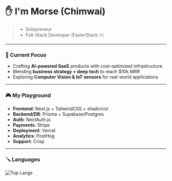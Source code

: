 # ✋ I'm Morse (Chimwai)
> - Solopreneur
> - Full-Stack Developer (FasterStack ⚡️)
---

### 🎯 Current Focus
- Crafting **AI-powered SaaS** products with cost-optimized infrastructure  
- Blending **business strategy + deep tech** to reach $10k MRR  
- Exploring **Computer Vision & IoT sensors** for real-world applications  

---

### 🎮 My Playground
- **Frontend**: Next.js + TailwindCSS + shadcn/ui  
- **Backend/DB**: Prisma + Supabase/Postgres  
- **Auth**: NextAuth.js  
- **Payments**: Stripe  
- **Deployment**: Vercel  
- **Analytics**: PostHog  
- **Support**: Crisp  

---

### 🪛 Languages
![Top Langs](https://github-readme-stats.vercel.app/api/top-langs/?username=morsechimwai&layout=compact&theme=radical)
